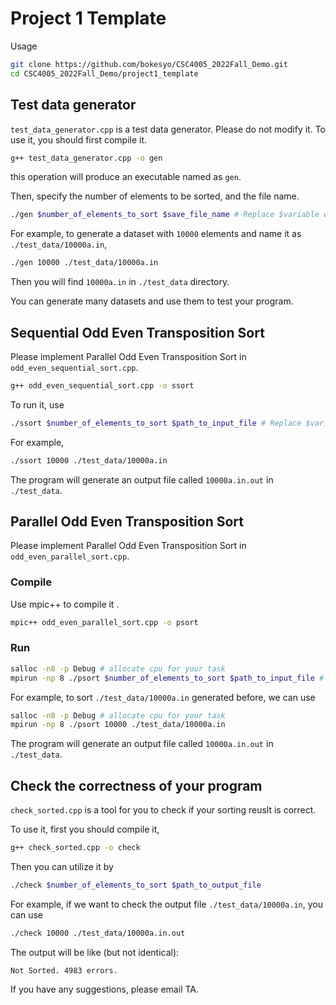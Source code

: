 # Project 1 Template

Usage

```sh
git clone https://github.com/bokesyo/CSC4005_2022Fall_Demo.git
cd CSC4005_2022Fall_Demo/project1_template
```


## Test data generator

`test_data_generator.cpp` is a test data generator. Please do not modify it. To use it, you should first compile it.

```sh
g++ test_data_generator.cpp -o gen
```

this operation will produce an executable named as `gen`.

Then, specify the number of elements to be sorted, and the file name.

```sh
./gen $number_of_elements_to_sort $save_file_name # Replace $variable with your own value.
```
For example, to generate a dataset with `10000` elements and name it as `./test_data/10000a.in`, 
```sh
./gen 10000 ./test_data/10000a.in
```
Then you will find `10000a.in` in `./test_data` directory.

You can generate many datasets and use them to test your program.



## Sequential Odd Even Transposition Sort

Please implement Parallel Odd Even Transposition Sort in `odd_even_sequential_sort.cpp`.

```sh
g++ odd_even_sequential_sort.cpp -o ssort
```

To run it, use

```sh
./ssort $number_of_elements_to_sort $path_to_input_file # Replace $variable with your own value.
```

For example,

```sh
./ssort 10000 ./test_data/10000a.in
```


The program will generate an output file called `10000a.in.out` in `./test_data`.



## Parallel Odd Even Transposition Sort

Please implement Parallel Odd Even Transposition Sort in `odd_even_parallel_sort.cpp`.

### Compile

Use mpic++ to compile it .

```sh
mpic++ odd_even_parallel_sort.cpp -o psort
```

### Run

```sh
salloc -n8 -p Debug # allocate cpu for your task
mpirun -np 8 ./psort $number_of_elements_to_sort $path_to_input_file # Replace $variable with your own value.

```

For example, to sort `./test_data/10000a.in` generated before, we can use

```sh
salloc -n8 -p Debug # allocate cpu for your task
mpirun -np 8 ./psort 10000 ./test_data/10000a.in
```

The program will generate an output file called `10000a.in.out` in `./test_data`.


## Check the correctness of your program

`check_sorted.cpp` is a tool for you to check if your sorting reuslt is correct. 

To use it, first you should compile it,

```sh
g++ check_sorted.cpp -o check
```

Then you can utilize it by

```sh
./check $number_of_elements_to_sort $path_to_output_file
```

For example, if we want to check the output file `./test_data/10000a.in`, you can use

```sh
./check 10000 ./test_data/10000a.in.out
```

The output will be like (but not identical):
```
Not Sorted. 4983 errors.
```

If you have any suggestions, please email TA.
